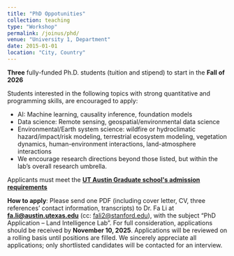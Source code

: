 ```yaml
---
title: "PhD Oppotunities"
collection: teaching
type: "Workshop"
permalink: /joinus/phd/
venue: "University 1, Department"
date: 2015-01-01
location: "City, Country"
---
```


**Three** fully-funded Ph.D. students (tuition and stipend) to start in the **Fall of 2026**

Students interested in the following topics with strong quantitative and programming skills, are encouraged to apply:
- AI: Machine learning, causality inference, foundation models
- Data science: Remote sensing, geospatial/environmental data science
- Environmental/Earth system science: wildfire or hydroclimatic hazard/impact/risk modeling, terrestrial ecosystem modeling, vegetation dynamics, human-environment interactions, land-atmosphere interactions
- We encourage research directions beyond those listed, but within the lab’s overall research umbrella.

Applicants must meet the **[UT Austin Graduate school's admission requirements](https://catalog.utexas.edu/general-information/admission/graduate-admission/)**

**How to apply**: Please send one PDF (including cover letter, CV, three references’ contact information, transcripts) to Dr. Fa Li at **fa.li@austin.utexas.edu** (cc: fali2@stanford.edu), with the subject “PhD Application – Land Intelligence Lab”. For full consideration, applications should be received by **November 10, 2025**. Applications will be reviewed on a rolling basis until positions are filled. We sincerely appreciate all applications; only shortlisted candidates will be contacted for an interview. 
